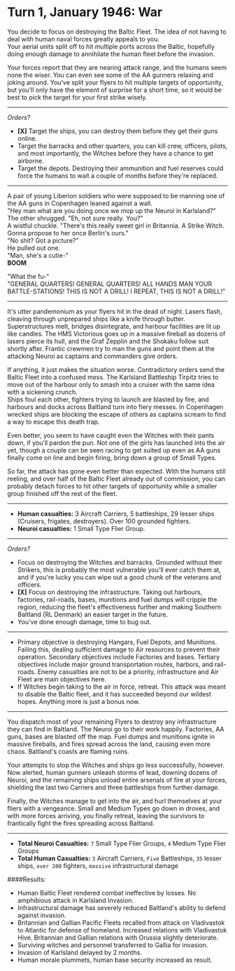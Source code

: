 # Turn 1, January 1946: War

You decide to focus on destroying the Baltic Fleet. The idea of not having to deal with human naval forces greatly appeals to you.  
Your aerial units split off to hit multiple ports across the Baltic, hopefully doing enough damage to annihilate the human fleet before the invasion.

Your forces report that they are nearing attack range, and the humans seem none the wiser. You can even see some of the AA gunners relaxing and joking around. You've split your flyers to hit multiple targets of opportunity, but you'll only have the element of surprise for a short time, so it would be best to pick the target for your first strike wisely.

---
_Orders?_

- **[X]** Target the ships, you can destroy them before they get their guns online.
- Target the barracks and other quarters, you can kill crew, officers, pilots, and most importantly, the Witches before they have a chance to get airborne.
- Target the depots. Destroying their ammunition and fuel reserves could force the humans to wait a couple of months before they're replaced. 

---
A pair of young Liberion soldiers who were supposed to be manning one of the AA guns in Copenhagen leaned against a wall.  
"Hey man what are you doing once we mop up the Neuroi in Karlsland?"  
The other shrugged. "Eh, not sure really. You?"  
A wistful chuckle. "There's this really sweet girl in Britannia. A Strike Witch. Gonna propose to her once Berlin's ours."  
"No shit? Got a picture?"  
He pulled out one.  
"Man, she's a cutie-"  
**BOOM**  


"What the fu-"  
"GENERAL QUARTERS! GENERAL QUARTERS! ALL HANDS MAN YOUR BATTLE-STATIONS! THIS IS NOT A DRILL! I REPEAT, THIS IS NOT A DRILL!"

---
It's utter pandemonium as your flyers hit in the dead of night. Lasers flash, cleaving through unprepared ships like a knife through butter. Superstructures melt, bridges disintegrate, and harbour facilities are lit up like candles. The HMS Victorious goes up in a massive fireball as dozens of lasers pierce its hull, and the Graf Zepplin and the Shokaku follow suit shortly after. Frantic crewmen try to man the guns and point them at the attacking Neuroi as captains and commanders give orders.

If anything, it just makes the situation worse. Contradictory orders send the Baltic Fleet into a confused mess. The Karlsland Battleship Tirpitz tries to move out of the harbour only to smash into a cruiser with the same idea with a sickening crunch.  
Ships foul each other, fighters trying to launch are blasted by fire, and harbours and docks across Baltland turn into fiery messes. In Copenhagen wrecked ships are blocking the escape of others as captains scream to find a way to escape this death trap.

Even better, you seem to have caught even the Witches with their pants down, if you'll pardon the pun. Not one of the girls has launched into the air yet, though a couple can be seen racing to get suited up even as AA guns finally come on line and begin firing, bring down a group of Small Types.

So far, the attack has gone even better than expected. With the humans still reeling, and over half of the Baltic Fleet already out of commission, you can probably detach forces to hit other targets of opportunity while a smaller group finished off the rest of the fleet.

---
- **Human casualties:** 3 Aircraft Carriers, 5 battleships, 29 lesser ships (Cruisers, frigates, destroyers). Over 100 grounded fighters.
- **Neuroi casualties:** 1 Small Type Flier Group.

---
_Orders?_

- Focus on destroying the Witches and barracks. Grounded without their Strikers, this is probably the most vulnerable you'll ever catch them at, and if you're lucky you can wipe out a good chunk of the veterans and officers.
- **[X]** Focus on destroying the infrastructure. Taking out harbours, factories, rail-roads, bases, munitions and fuel dumps will cripple the region, reducing the fleet's effectiveness further and making Southern Baltland (RL Denmark) an easier target in the future.
- You've done enough damage, time to bug out.

---
 
 - Primary objective is destroying Hangars, Fuel Depots, and Munitions. Failing this, dealing sufficient damage to Air resources to prevent their operation. Secondary objectives include Factories and bases. Tertiary objectives include major ground transportation routes, harbors, and rail-roads. Enemy casualties are not to be a priority, infrastructure and Air Fleet are main objectives here.
 - If Witches begin taking to the air in force, retreat. This attack was meant to disable the Baltic fleet, and it has succeeded beyond our wildest hopes. Anything more is just a bonus now.

---
You dispatch most of your remaining Flyers to destroy any infrastructure they can find in Baltland. The Neuroi go to their work happily. Factories, AA guns, bases are blasted off the map. Fuel dumps and munitions ignite in massive fireballs, and fires spread across the land, causing even more chaos. Baltland's coasts are flaming ruins.

Your attempts to stop the Witches and ships go less successfully, however. Now alerted, human gunners unleash storms of lead, downing dozens of Neuroi, and the remaining ships unload entire arsenals of fire at your forces, shielding the last two Carriers and three battleships from further damage.

Finally, the Witches manage to get into the air, and hurl themselves at your fliers with a vengeance. Small and Medium Types go down in droves, and with more forces arriving, you finally retreat, leaving the survivors to frantically fight the fires spreading across Baltland.

---
- **Total Neuroi Casualties:** `7` Small Type Flier Groups, `4` Medium Type Flier Groups
- **Total Human Casualties:** `3` Aircraft Carriers, `Five` Battleships, `35` lesser ships, `over 200` fighters, `massive` infrastructural damage


####Results:
- Human Baltic Fleet rendered combat ineffective by losses. No amphibious attack in Karlsland Invasion.
- Infrastructural damage has severely reduced Baltland's ability to defend against invasion.
- Britannian and Gallian Pacific Fleets recalled from attack on Vladivastok to Atlantic for defense of homeland. Increased relations with Vladivastok Hive. Britannian and Gallian relations with Orussia slightly deteriorate.
- Surviving witches and personnel transferred to Gallia for invasion.
- Invasion of Karlsland delayed by 2 months.
- Human morale plummets, human base security increased as result.
